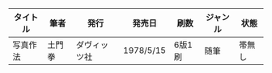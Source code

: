 | タイトル | 筆者 | 発行 | 発売日 | 刷数 | ジャンル | 状態 |
| ---- | ---- | ---- | ---- | ---- | ---- | ---- |
| 写真作法 | 土門拳 | ダヴィッツ社 | 1978/5/15 | 6版1刷 | 随筆 | 帯無し |
